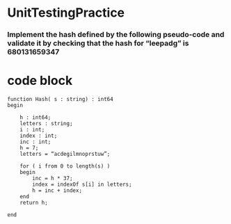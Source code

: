 # UnitTestingPractice


### Implement the hash defined by the following pseudo-code and validate it by checking that the hash for  “leepadg” is 680131659347

# code block
    function Hash( s : string) : int64
    begin

        h : int64;
        letters : string;
        i : int;
        index : int;
        inc : int; 
        h = 7;
        letters = “acdegilmnoprstuw”;
            
        for ( i from 0 to length(s) )
        begin
            inc = h * 37;
            index = indexOf s[i] in letters;
            h = inc + index;
        end
        return h;
    
    end
    
